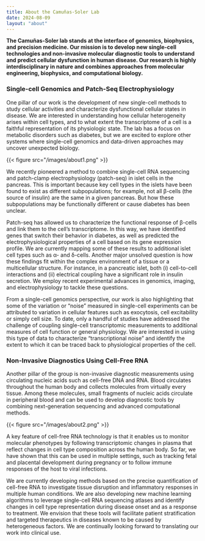 ```yaml
---
title: About the Camuñas-Soler Lab
date: 2024-08-09
layout: "about"
---
```




**The Camuñas-Soler lab stands at the interface of genomics, biophysics, and precision medicine. Our mission is to develop new single-cell technologies and non-invasive molecular diagnostic tools to understand and predict cellular dysfunction in human disease. Our research is highly interdisciplinary in nature and combines approaches from molecular engineering, biophysics, and computational biology.**

### Single-cell Genomics and Patch-Seq Electrophysiology

One pillar of our work is the development of new single-cell methods to study cellular activities and characterize dysfunctional cellular states in disease. We are interested in understanding how cellular heterogeneity arises within cell types, and to what extent the transcriptome of a cell is a faithful representation of its physiologic state. The lab has a focus on metabolic disorders such as diabetes, but we are excited to explore other systems where single-cell genomics and data-driven approaches may uncover unexpected biology.

{{< figure src="/images/about1.png" >}}

We recently pioneered a method to combine single-cell RNA sequencing and patch-clamp electrophysiology (patch-seq) in islet cells in the pancreas. This is important because key cell types in the islets have been found to exist as different subpopulations; for example, not all β-cells (the source of insulin) are the same in a given pancreas. But how these subpopulations may be functionally different or cause diabetes has been unclear.

Patch-seq has allowed us to characterize the functional response of β-cells and link them to the cell’s transcriptome. In this way, we have identified genes that switch their behavior in diabetes, as well as predicted the electrophysiological properties of a cell based on its gene expression profile. We are currently mapping some of these results to additional islet cell types such as α- and δ-cells. Another major unsolved question is how these findings fit within the complex environment of a tissue or a multicellular structure. For instance, in a pancreatic islet, both (i) cell-to-cell interactions and (ii) electrical coupling have a significant role in insulin secretion. We employ recent experimental advances in genomics, imaging, and electrophysiology to tackle these questions.

From a single-cell genomics perspective, our work is also highlighting that some of the variation or “noise” measured in single-cell experiments can be attributed to variation in cellular features such as exocytosis, cell excitability or simply cell size. To date, only a handful of studies have addressed the challenge of coupling single-cell transcriptomic measurements to additional measures of cell function or general physiology. We are interested in using this type of data to characterize “transcriptional noise” and identify the extent to which it can be traced back to physiological properties of the cell.

### Non-Invasive Diagnostics Using Cell-Free RNA

Another pillar of the group is non-invasive diagnostic measurements using circulating nucleic acids such as cell-free DNA and RNA. Blood circulates throughout the human body and collects molecules from virtually every tissue. Among these molecules, small fragments of nucleic acids circulate in peripheral blood and can be used to develop diagnostic tools by combining next-generation sequencing and advanced computational methods.

{{< figure src="/images/about2.png" >}}

A key feature of cell-free RNA technology is that it enables us to monitor molecular phenotypes by following transcriptomic changes in plasma that reflect changes in cell type composition across the human body. So far, we have shown that this can be used in multiple settings, such as tracking fetal and placental development during pregnancy or to follow immune responses of the host to viral infections.

We are currently developing methods based on the precise quantification of cell-free RNA to investigate tissue disruption and inflammatory responses in multiple human conditions. We are also developing new machine learning algorithms to leverage single-cell RNA sequencing atlases and identify changes in cell type representation during disease onset and as a response to treatment. We envision that these tools will facilitate patient stratification and targeted therapeutics in diseases known to be caused by heterogeneous factors. We are continually looking forward to translating our work into clinical use.

<!--[Read more about our research](#)  Link to the main about section page -->

